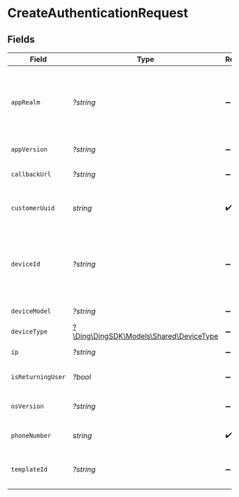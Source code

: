 # CreateAuthenticationRequest


## Fields

| Field                                                                                                                                                  | Type                                                                                                                                                   | Required                                                                                                                                               | Description                                                                                                                                            | Example                                                                                                                                                |
| ------------------------------------------------------------------------------------------------------------------------------------------------------ | ------------------------------------------------------------------------------------------------------------------------------------------------------ | ------------------------------------------------------------------------------------------------------------------------------------------------------ | ------------------------------------------------------------------------------------------------------------------------------------------------------ | ------------------------------------------------------------------------------------------------------------------------------------------------------ |
| `appRealm`                                                                                                                                             | *?string*                                                                                                                                              | :heavy_minus_sign:                                                                                                                                     | The Android SMS Retriever API hash code that identifies your app. This allows you to automatically retrieve and fill the OTP code on Android devices.  |                                                                                                                                                        |
| `appVersion`                                                                                                                                           | *?string*                                                                                                                                              | :heavy_minus_sign:                                                                                                                                     | The version of your application.                                                                                                                       |                                                                                                                                                        |
| `callbackUrl`                                                                                                                                          | *?string*                                                                                                                                              | :heavy_minus_sign:                                                                                                                                     | A webhook URL to which delivery statuses will be sent.                                                                                                 |                                                                                                                                                        |
| `customerUuid`                                                                                                                                         | *string*                                                                                                                                               | :heavy_check_mark:                                                                                                                                     | Your customer UUID, which can be found in the API settings in the dashboard.                                                                           |                                                                                                                                                        |
| `deviceId`                                                                                                                                             | *?string*                                                                                                                                              | :heavy_minus_sign:                                                                                                                                     | Unique identifier for the user's device. For Android, this corresponds to the `ANDROID_ID` and for iOS, this corresponds to the `identifierForVendor`. |                                                                                                                                                        |
| `deviceModel`                                                                                                                                          | *?string*                                                                                                                                              | :heavy_minus_sign:                                                                                                                                     | The model of the user's device.                                                                                                                        |                                                                                                                                                        |
| `deviceType`                                                                                                                                           | [?\Ding\DingSDK\Models\Shared\DeviceType](../../Models/Shared/DeviceType.md)                                                                           | :heavy_minus_sign:                                                                                                                                     | The type of device the user is using.                                                                                                                  |                                                                                                                                                        |
| `ip`                                                                                                                                                   | *?string*                                                                                                                                              | :heavy_minus_sign:                                                                                                                                     | The IP address of the user's device.                                                                                                                   |                                                                                                                                                        |
| `isReturningUser`                                                                                                                                      | *?bool*                                                                                                                                                | :heavy_minus_sign:                                                                                                                                     | Whether the user is a returning user on your app.                                                                                                      |                                                                                                                                                        |
| `osVersion`                                                                                                                                            | *?string*                                                                                                                                              | :heavy_minus_sign:                                                                                                                                     | The version of the user's device operating system.                                                                                                     |                                                                                                                                                        |
| `phoneNumber`                                                                                                                                          | *string*                                                                                                                                               | :heavy_check_mark:                                                                                                                                     | An E.164 formatted phone number to send the OTP to.                                                                                                    | +1234567890                                                                                                                                            |
| `templateId`                                                                                                                                           | *?string*                                                                                                                                              | :heavy_minus_sign:                                                                                                                                     | The template id associated with the message content variant to be sent.                                                                                |                                                                                                                                                        |